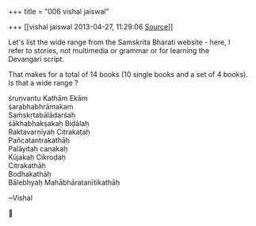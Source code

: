 +++
title = "006 vishal jaiswal"

+++
[[vishal jaiswal	2013-04-27, 11:29:06 [Source](https://groups.google.com/g/samskrita/c/fe4EHNm50w8)]]



Let's list the wide range from the Samskrita Bharati website - here, I  
refer to stories, not multimedia or grammar or for learning the  
Devangari script.  
  
That makes for a total of 14 books (10 single books and a set of 4 books).  
Is that a wide range ?  
  
śruṇvantu Kathām Ekām  
śarabhabhrāmakam  
Saṁskṛtabālādarśaḥ  
śākhabhakṣakaḥ Biḍālaḥ  
Raktavarṇīyaḥ Citrakaṭaḥ  
Pañcatantrakathāḥ  
Palāyitaḥ caṇakaḥ  
Kūjakaḥ Cikroḍaḥ  
Citrakathāḥ  
Bodhakathāḥ  
Bālebhyaḥ Mahābhāratanītikathāḥ  
  
\~Vishal  



